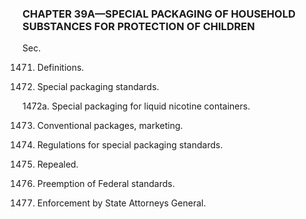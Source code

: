 ### **CHAPTER 39A—SPECIAL PACKAGING OF HOUSEHOLD SUBSTANCES FOR PROTECTION OF CHILDREN** ###

Sec.

1471. Definitions.

1472. Special packaging standards.

1472a. Special packaging for liquid nicotine containers.

1473. Conventional packages, marketing.

1474. Regulations for special packaging standards.

1475. Repealed.

1476. Preemption of Federal standards.

1477. Enforcement by State Attorneys General.